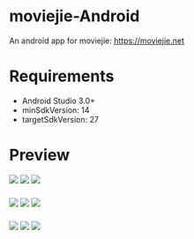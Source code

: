 # moviejie-Android

An android app for moviejie: https://moviejie.net

# Requirements

* Android Studio 3.0+
* minSdkVersion: 14
* targetSdkVersion: 27

# Preview

![](https://sai628-github-image.oss-cn-shenzhen.aliyuncs.com/2018-06-12-moviejie-android-preview-00.png?x-oss-process=image/resize,w_280)
![](https://sai628-github-image.oss-cn-shenzhen.aliyuncs.com/2018-06-12-moviejie-android-preview-01.png?x-oss-process=image/resize,w_280)
![](https://sai628-github-image.oss-cn-shenzhen.aliyuncs.com/2018-06-12-moviejie-android-preview-02.png?x-oss-process=image/resize,w_280)

###  

![](https://sai628-github-image.oss-cn-shenzhen.aliyuncs.com/2018-06-12-moviejie-android-preview-03.png?x-oss-process=image/resize,w_280)
![](https://sai628-github-image.oss-cn-shenzhen.aliyuncs.com/2018-06-12-moviejie-android-preview-04.png?x-oss-process=image/resize,w_280)
![](https://sai628-github-image.oss-cn-shenzhen.aliyuncs.com/2018-06-12-moviejie-android-preview-05.png?x-oss-process=image/resize,w_280)

###    

![](https://sai628-github-image.oss-cn-shenzhen.aliyuncs.com/2018-06-12-moviejie-android-preview-06.png?x-oss-process=image/resize,w_280)
![](https://sai628-github-image.oss-cn-shenzhen.aliyuncs.com/2018-06-12-moviejie-android-preview-07.png?x-oss-process=image/resize,w_280)
![](https://sai628-github-image.oss-cn-shenzhen.aliyuncs.com/2018-06-12-moviejie-android-preview-08.png?x-oss-process=image/resize,w_280)
